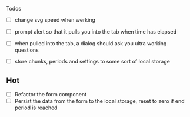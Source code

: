 Todos

- [ ] change svg speed when werking
- [ ] prompt alert so that it pulls you into the tab when time has elapsed
- [ ] when pulled into the tab, a dialog should ask you ultra working questions

- [ ] store chunks, periods and settings to some sort of local storage

## Hot

- [ ] Refactor the form component
- [ ] Persist the data from the form to the local storage, reset to zero if end period is reached
